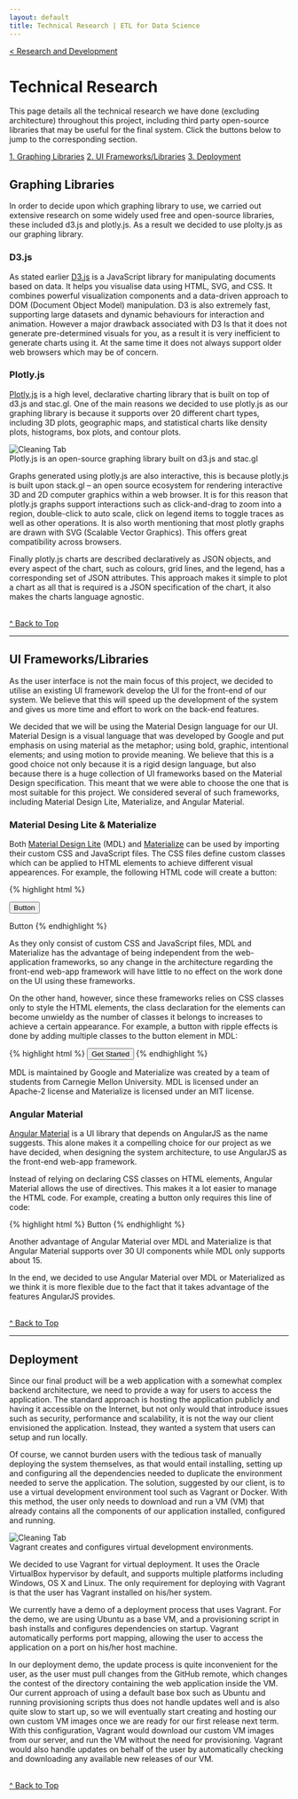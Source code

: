 ```yaml
---
layout: default
title: Technical Research | ETL for Data Science
---
```


<a class="btn" href="{{site.baseurl}}/development.html">&lt; Research and Development</a>

# Technical Research

This page details all the technical research we have done (excluding architecture) throughout this project, including third party open-source libraries that may be useful for the final system. Click the buttons below to jump to the corresponding section.

<a class="btn-resp" href="#graphing-libraries">1. Graphing Libraries</a>
<a class="btn-resp" href="#ui-libraries">2. UI Frameworks/Libraries</a>
<a class="btn-resp" href="#deployment">3. Deployment</a>

<a class="anchor" id="graphing-libraries"></a>

## Graphing Libraries

In order to decide upon which graphing library to use, we carried out extensive research on some widely used free and open-source libraries, these included d3.js and plotly.js. As a result we decided to use plolty.js as our graphing library.

### **D3.js**

As stated earlier [D3.js](http://d3js.org) is a JavaScript library for manipulating documents based on data. It helps you visualise data using HTML, SVG, and CSS. It combines powerful visualization components and a data-driven approach to DOM (Document Object Model) manipulation. D3 is also extremely fast, supporting large datasets and dynamic behaviours for interaction and animation. However a major drawback associated with D3 Is that it does not generate pre-determined visuals for you, as a result it is very inefficient to generate charts using it. At the same time it does not always support older web browsers which may be of concern.

### **Plotly.js**

[Plotly.js](http://plotly.js) is a high level, declarative charting library that is built on top of d3.js and stac.gl. One of the main reasons we decided to use plotly.js as our graphing library is because it supports over 20 different chart types, including 3D plots, geographic maps, and statistical charts like density plots, histograms, box plots, and contour plots.

<div class="imgCapContainer">
    <img src="{{site.baseurl}}/assets/plotlyjs-logo.png" alt="Cleaning Tab"
     class="titleImage narrowImage">
     <br>
     Plotly.js is an open-source graphing library built on d3.js and stac.gl
</div>

Graphs generated using plotly.js are also interactive, this is because plotly.js is built upon stack.gl – an open source ecosystem for rendering interactive 3D and 2D computer graphics within a web browser. It is for this reason that plotly.js graphs support interactions such as click-and-drag to zoom into a region, double-click to auto scale, click on legend items to toggle traces as well as other operations. It is also worth mentioning that most plotly graphs are drawn with SVG (Scalable Vector Graphics). This offers great compatibility across browsers.

Finally plotly.js charts are described declaratively as JSON objects, and every aspect of the chart, such as colours, grid lines, and the legend, has a corresponding set of JSON attributes. This approach makes it simple to plot a chart as all that is required is a JSON specification of the chart, it also makes the charts language agnostic.

<br><a class="btn-resp" href="#top">^ Back to Top</a>

<hr>

<a class="anchor" id="ui-libraries"></a>

## UI Frameworks/Libraries

As the user interface is not the main focus of this project, we decided to utilise an existing UI framework develop the UI for the front-end of our system. We believe that this will speed up the development of the system and gives us more time and effort to work on the back-end features.

We decided that we will be using the Material Design language for our UI. Material Design is a visual language that was developed by Google and put emphasis on using material as the metaphor; using bold, graphic, intentional elements; and using motion to provide meaning. We believe that this is a good choice not only because it is a rigid  design language, but also because there is a huge collection of UI frameworks based on the Material Design specification. This meant that we were able to choose the one that is most suitable for this project. We considered several of such frameworks, including Material Design Lite, Materialize, and Angular Material.

### **Material Desing Lite & Materialize**

Both [Material Design Lite](http://www.getmdl.io/index.html) (MDL) and [Materialize](http://materializecss.com) can be used by importing their custom CSS and JavaScript files. The CSS files define custom classes which can be applied to HTML elements to achieve different visual appearences. For example, the following HTML code will create a button:

{% highlight html %}
<!-- Using Material Design Lite -->
<button class="mdl-button mdl-js-button">
  Button
</button>

<!-- Using Materialize -->
<a class="waves-effect waves-light">Button</a>
{% endhighlight %}

As they only consist of custom CSS and JavaScript files, MDL and Materialize has the advantage of being independent from the web-application frameworks, so any change in the architecture regarding the front-end web-app framework will have little to no effect on the work done on the UI using these frameworks.

On the other hand, however, since these frameworks relies on CSS classes only to style the HTML elements, the class declaration for the elements can become unwieldy as the number of classes it belongs to increases to achieve a certain appearance. For example, a button with ripple effects is done by adding multiple classes to the button element in MDL:

{% highlight html %}
<button class="mdl-button mdl-js-button mdl-button--raised mdl-js-ripple-effect">
  Get Started
</button>
{% endhighlight %}

MDL is maintained by Google and Materialize was created by a team of students from Carnegie Mellon University. MDL is licensed under an Apache-2 license and Materialize is licensed under an MIT license.

### **Angular Material**

[Angular Material](https://material.angularjs.org/) is a UI library that depends on AngularJS as the name suggests. This alone makes it a compelling choice for our project as we have decided, when designing the system architecture, to use AngularJS as the front-end web-app framework.

Instead of relying on declaring CSS classes on HTML elements, Angular Material allows the use of directives. This makes it a lot easier to manage the HTML code. For example, creating a button only requires this line of code:

{% highlight html %}
<md-button>Button</md-button>
{% endhighlight %}

Another advantage of Angular Material over MDL and Materialize is that Angular Material supports over 30 UI components while MDL only supports about 15.

In the end, we decided to use Angular Material over MDL or Materialized as we think it is more flexible due to the fact that it takes advantage of the features AngularJS provides.

<br><a class="btn-resp" href="#top">^ Back to Top</a>

<hr>

<a class="anchor" id="deployment"></a>

## Deployment

Since our final product will be a web application with a somewhat complex backend architecture, we need to provide a way for users to access the application. The standard approach is hosting the application publicly and having it accessible on the Internet, but not only would that introduce issues such as security, performance and scalability, it is not the way our client envisioned the application. Instead, they wanted a system that users can setup and run locally.

Of course, we cannot burden users with the tedious task of manually deploying the system themselves, as that would entail installing, setting up and configuring all the dependencies needed to duplicate the environment needed to serve the application. The solution, suggested by our client, is to use a virtual development environment tool such as Vagrant or Docker. With this method, the user only needs to download and run a VM (VM) that already contains all the components of our application installed, configured and running.

<div class="imgCapContainer">
    <img src="{{site.baseurl}}/assets/vagrant.png" alt="Cleaning Tab"
     class="titleImage narrowImage sideImage">
     <br>
     Vagrant creates and configures virtual development environments.
</div>

We decided to use Vagrant for virtual deployment. It uses the Oracle VirtualBox hypervisor by default, and supports multiple platforms including Windows, OS X and Linux. The only requirement for deploying with Vagrant is that the user has Vagrant installed on his/her system.

We currently have a demo of a deployment process that uses Vagrant. For the demo, we are using Ubuntu as a base VM, and a provisioning script in bash installs and configures dependencies on startup. Vagrant automatically performs port mapping, allowing the user to access the application on a port on his/her host machine.

In our deployment demo, the update process is quite inconvenient for the user, as the user must pull changes from the GitHub remote, which changes the contest of the directory containing the web application inside the VM. Our current approach of using a default base box such as Ubuntu and running provisioning scripts thus does not handle updates well and is also quite slow to start up, so we will eventually start creating and hosting our own custom VM images once we are ready for our first release next term. With this configuration, Vagrant would download our custom VM images from our server, and run the VM without the need for provisioning. Vagrant would also handle updates on behalf of the user by automatically checking and downloading any available new releases of our VM.

<br><a class="btn-resp" href="#top">^ Back to Top</a>
